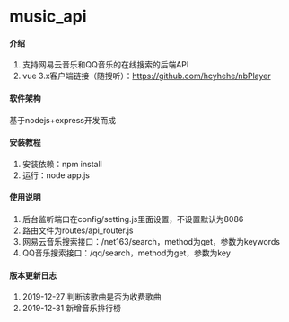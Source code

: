 # music_api


#### 介绍
1. 支持网易云音乐和QQ音乐的在线搜索的后端API
2. vue 3.x客户端链接（随搜听）：https://github.com/hcyhehe/nbPlayer


#### 软件架构
基于nodejs+express开发而成


#### 安装教程
1. 安装依赖：npm install 
2. 运行：node app.js


#### 使用说明
1.  后台监听端口在config/setting.js里面设置，不设置默认为8086
2.  路由文件为routes/api_router.js
3.  网易云音乐搜索接口：/net163/search，method为get，参数为keywords
4.  QQ音乐搜索接口：/qq/search，method为get，参数为key


#### 版本更新日志
1.  2019-12-27  判断该歌曲是否为收费歌曲
2.  2019-12-31  新增音乐排行榜
